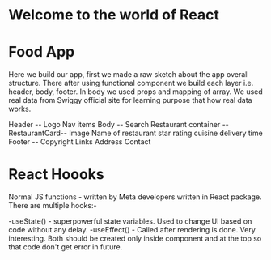# Welcome to the world of React

# Food App

Here we build our app, first we made a raw sketch about the app overall structure. There after using functional component we build each layer i.e. header, body, footer. In body we used props and mapping of array. We used real data from Swiggy official site for learning purpose that how real data works.

Header --
Logo
Nav items
Body --
Search
Restaurant container --
RestaurantCard--
Image
Name of restaurant
star rating
cuisine
delivery time
Footer --
Copyright
Links
Address
Contact

# React Hoooks

Normal JS functions - written by Meta developers written in React package. There are multiple hooks:-

-useState() - superpowerful state variables. Used to change UI based on code without any delay.
-useEffect() - Called after rendering is done. Very interesting.
Both should be created only inside component and at the top so that code don't get error in future.
